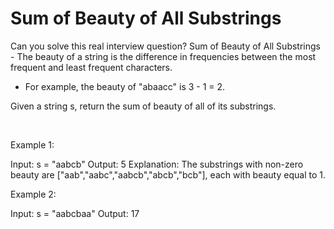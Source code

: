 # Sum of Beauty of All Substrings

Can you solve this real interview question? Sum of Beauty of All Substrings - The beauty of a string is the difference in frequencies between the most frequent and least frequent characters.

 * For example, the beauty of "abaacc" is 3 - 1 = 2.

Given a string s, return the sum of beauty of all of its substrings.

 

Example 1:


Input: s = "aabcb"
Output: 5
Explanation: The substrings with non-zero beauty are ["aab","aabc","aabcb","abcb","bcb"], each with beauty equal to 1.

Example 2:


Input: s = "aabcbaa"
Output: 17